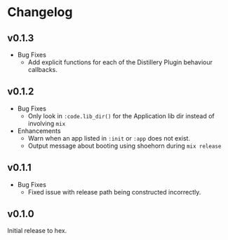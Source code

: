 # Changelog

## v0.1.3
* Bug Fixes
  * Add explicit functions for each of the Distillery Plugin behaviour callbacks.

## v0.1.2
* Bug Fixes
  * Only look in `:code.lib_dir()` for the Application lib dir instead of involving `mix`
* Enhancements
  * Warn when an app listed in `:init` or `:app` does not exist.
  * Output message about booting using shoehorn during `mix release`

## v0.1.1
* Bug Fixes
  * Fixed issue with release path being constructed incorrectly.

## v0.1.0

Initial release to hex.
